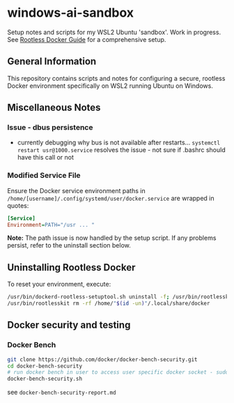 # windows-ai-sandbox

Setup notes and scripts for my WSL2 Ubuntu 'sandbox'. Work in progress. See [Rootless Docker Guide](./rootless_docker_guide.md) for a comprehensive setup.

## General Information

This repository contains scripts and notes for configuring a secure, rootless Docker environment specifically on WSL2 running Ubuntu on Windows.

## Miscellaneous Notes

### Issue - dbus persistence
* currently debugging why bus is not available after restarts...
`systemctl restart usr@1000.service` resolves the issue - not sure if .bashrc should have this call or not

### Modified Service File

Ensure the Docker service environment paths in `/home/[username]/.config/systemd/user/docker.service` are wrapped in quotes:

```ini
[Service]
Environment=PATH="/usr ... "
```

**Note:** The path issue is now handled by the setup script. If any problems persist, refer to the uninstall section below.

## Uninstalling Rootless Docker

To reset your environment, execute:

```bash
/usr/bin/dockerd-rootless-setuptool.sh uninstall -f; /usr/bin/rootlesskit rm -rf /home/"$(id -un)"/.local/share/docker
/usr/bin/rootlesskit rm -rf /home/"$(id -un)"/.local/share/docker
```

## Docker security and testing

### Docker Bench
```bash
git clone https://github.com/docker/docker-bench-security.git
cd docker-bench-security
# run docker bench in user to access user specific docker socket - sudo testing is not the idea here
docker-bench-security.sh
```
see `docker-bench-security-report.md`
